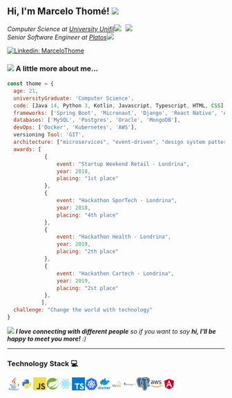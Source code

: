 

<h2> Hi, I'm Marcelo Thomé! <img src="https://media.giphy.com/media/mGcNjsfWAjY5AEZNw6/giphy.gif" width="50"></h2>
<img align='right' src="https://media.giphy.com/media/ieyl9zmCjO4b4t6qoY/giphy.gif" width="230">
<p><em>Computer Science at <a href="http://www.unb.br">University Unifil</a><img src="https://media.giphy.com/media/fYSnHlufseco8Fh93Z/giphy.gif" width="30"></br>Senior Software Engineer at <a href="http://www.platosedu.com.br/">Platos</a><img src="https://media.giphy.com/media/WUlplcMpOCEmTGBtBW/giphy.gif" width="30"> 
</em></p>

[![Linkedin: MarceloThome](https://img.shields.io/badge/-thaianebraga-blue?style=flat-square&logo=Linkedin&logoColor=white&link=https://www.linkedin.com/in/marcelo-thom%C3%A9-2a4ab314b/)](https://www.linkedin.com/in/marcelo-thom%C3%A9-2a4ab314b/)



### <img src="https://media.giphy.com/media/VgCDAzcKvsR6OM0uWg/giphy.gif" width="50"> A little more about me...  

```javascript
const thome = {
  age: 21,
  universityGraduate: 'Computer Science',
  code: [Java 14, Python 3, Kotlin, Javascript, Typescript, HTML, CSS],
  frameworks: ['Spring Boot', 'Micronaut', 'Django', 'React Native', 'AngularJS', 'VueJS', 'ReactJS', 'Redux', 'Node'],
  databases: ['MySQL', 'Postgres', 'Oracle', 'MongoDB'],
  devOps: ['Docker', 'Kubernetes', 'AWS'],
  versioning Tool: 'GIT',
  architecture: ["microservices", "event-driven", "design system pattern"],
  awards: [
            {
                event: "Startup Weekend Retail - Londrina",
                year: 2018,
                placing: "1st place"
            },
            {
                event: "Hackathon SporTech - Londrina",
                year: 2018,
                placing: "4th place"
            },
            {
                event: "Hackathon Health - Londrina",
                year: 2019,
                placing: "2th place"
            },
            {
                event: "Hackathon Cartech - Londrina",
                year: 2019,
                placing: "2st place"
            },
           ],
  challenge: "Change the world with technology"
}
```

<img src="https://media.giphy.com/media/LnQjpWaON8nhr21vNW/giphy.gif" width="60"> <em><b>I love connecting with different people</b> so if you want to say <b>hi, I'll be happy to meet you more!</b> :)</em>

---



### Technology Stack 💻

<img align="left" alt="Java" width="30px" src="https://raw.githubusercontent.com/github/explore/80688e429a7d4ef2fca1e82350fe8e3517d3494d/topics/java/java.png" />
<img align="left" alt="Python" width="30px" src="https://raw.githubusercontent.com/github/explore/80688e429a7d4ef2fca1e82350fe8e3517d3494d/topics/python/python.png" />
<img align="left" alt="JavaScript" width="30px" src="https://raw.githubusercontent.com/github/explore/80688e429a7d4ef2fca1e82350fe8e3517d3494d/topics/javascript/javascript.png" />
<img align="left" alt="Spring Boot" width="30px" src="https://raw.githubusercontent.com/github/explore/80688e429a7d4ef2fca1e82350fe8e3517d3494d/topics/spring-boot/spring-boot.png" />
<img align="left" alt="React Native" width="30px" src="https://raw.githubusercontent.com/github/explore/80688e429a7d4ef2fca1e82350fe8e3517d3494d/topics/react/react.png" />
<img align="left" alt="Typescript" width="30px" src="https://raw.githubusercontent.com/github/explore/80688e429a7d4ef2fca1e82350fe8e3517d3494d/topics/typescript/typescript.png" />
<img align="left" alt="Kubernetes" width="30px" src="https://raw.githubusercontent.com/github/explore/80688e429a7d4ef2fca1e82350fe8e3517d3494d/topics/kubernetes/kubernetes.png" />
<img align="left" alt="Docker" width="30px" src="https://raw.githubusercontent.com/github/explore/80688e429a7d4ef2fca1e82350fe8e3517d3494d/topics/docker/docker.png" />
<img align="left" alt="Mysql" width="30px" src="https://raw.githubusercontent.com/github/explore/80688e429a7d4ef2fca1e82350fe8e3517d3494d/topics/mysql/mysql.png" />
<img align="left" alt="MongoDB" width="30px" src="https://raw.githubusercontent.com/github/explore/80688e429a7d4ef2fca1e82350fe8e3517d3494d/topics/mongodb/mongodb.png" />
<img align="left" alt="Postgresql" width="30px" src="https://raw.githubusercontent.com/github/explore/80688e429a7d4ef2fca1e82350fe8e3517d3494d/topics/postgresql/postgresql.png" />
<img align="left" alt="AWS" width="30px" src="https://raw.githubusercontent.com/github/explore/fbceb94436312b6dacde68d122a5b9c7d11f9524/topics/aws/aws.png" />
<img align="left" alt="Angular" width="30px" src="https://raw.githubusercontent.com/github/explore/80688e429a7d4ef2fca1e82350fe8e3517d3494d/topics/angular/angular.png" />


